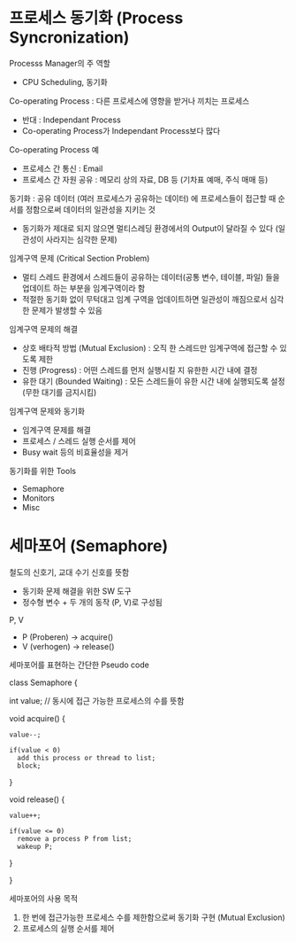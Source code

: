 # 프로세스 동기화 (Process Syncronization)

Processs Manager의 주 역할
- CPU Scheduling, 동기화

Co-operating Process : 다른 프로세스에 영향을 받거나 끼치는 프로세스
- 반대 : Independant Process
- Co-operating Process가 Independant Process보다 많다

Co-operating Process 예
- 프로세스 간 통신 : Email
- 프로세스 간 자원 공유 : 메모리 상의 자료, DB 등 (기차표 예매, 주식 매매 등)

동기화 : 공유 데이터 (여러 프로세스가 공유하는 데이터) 에 프로세스들이 접근할 때 순서를 정함으로써 데이터의 일관성을 지키는 것
- 동기화가 제대로 되지 않으면 멀티스레딩 환경에서의 Output이 달라질 수 있다 (일관성이 사라지는 심각한 문제)

임계구역 문제 (Critical Section Problem)
- 멀티 스레드 환경에서 스레드들이 공유하는 데이터(공통 변수, 테이블, 파일) 들을 업데이트 하는 부분을 임계구역이라 함
- 적절한 동기화 없이 무턱대고 임계 구역을 업데이트하면 일관성이 깨짐으로서 심각한 문제가 발생할 수 있음

임계구역 문제의 해결
- 상호 배타적 방법 (Mutual Exclusion) : 오직 한 스레드만 임계구역에 접근할 수 있도록 제한
- 진행 (Progress) : 어떤 스레드를 먼저 실행시킬 지 유한한 시간 내에 결정
- 유한 대기 (Bounded Waiting) : 모든 스레드들이 유한 시간 내에 실행되도록 설정 (무한 대기를 금지시킴)

임계구역 문제와 동기화
- 임계구역 문제를 해결
- 프로세스 / 스레드 실행 순서를 제어
- Busy wait 등의 비효율성을 제거

동기화를 위한 Tools
- Semaphore
- Monitors
- Misc

# 세마포어 (Semaphore)
철도의 신호기, 교대 수기 신호를 뜻함
- 동기화 문제 해결을 위한 SW 도구
- 정수형 변수 + 두 개의 동작 (P, V)로 구성됨

P, V
- P (Proberen) -> acquire()
- V (verhogen) -> release()

세마포어를 표현하는 간단한 Pseudo code

class Semaphore {

  int value; // 동시에 접근 가능한 프로세스의 수를 뜻함

  void acquire() {

    value--;

    if(value < 0)
      add this process or thread to list;
      block;

  }

  void release() {

    value++;

    if(value <= 0)
      remove a process P from list;
      wakeup P;

  }

}

세마포어의 사용 목적
1. 한 번에 접근가능한 프로세스 수를 제한함으로써 동기화 구현 (Mutual Exclusion)
2. 프로세스의 실행 순서를 제어
